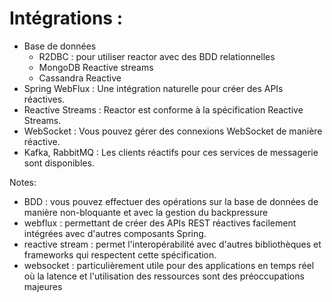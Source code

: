<!-- .slide: -->

# Intégrations :

* Base de données
  * R2DBC : pour utiliser reactor avec des BDD relationnelles
  * MongoDB Reactive streams
  * Cassandra Reactive
* Spring WebFlux : Une intégration naturelle pour créer des APIs réactives.
* Reactive Streams : Reactor est conforme à la spécification Reactive Streams.
* WebSocket : Vous pouvez gérer des connexions WebSocket de manière réactive.
* Kafka, RabbitMQ : Les clients réactifs pour ces services de messagerie sont disponibles.

Notes:
- BDD : vous pouvez effectuer des opérations sur la base de données de manière non-bloquante et avec la gestion du backpressure
- webflux : permettant de créer des APIs REST réactives facilement intégrées avec d'autres composants Spring.
- reactive stream : permet l'interopérabilité avec d'autres bibliothèques et frameworks qui respectent cette spécification.
- websocket : particulièrement utile pour des applications en temps réel où la latence et l'utilisation des ressources sont des préoccupations majeures
